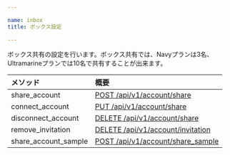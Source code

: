 ```yaml
---

name: inbox
title: ボックス設定

---
```


ボックス共有の設定を行います。ボックス共有では、Navyプランは3名、Ultramarineプランでは10名で共有することが出来ます。

|メソッド|概要|
|:---|:---|
|share_account|[POST /api/v1/account/share](#account_share_account)|
|connect_account|[PUT /api/v1/account/share](#account_connect_account)|
|disconnect_account|[DELETE /api/v1/account/share](#account_disconnect_account)|
|remove_invitation|[DELETE /api/v1/account/invitation](#account_remove_invitation)|
|share_account_sample|[POST /api/v1/account/share_sample](#account_share_sample)|
